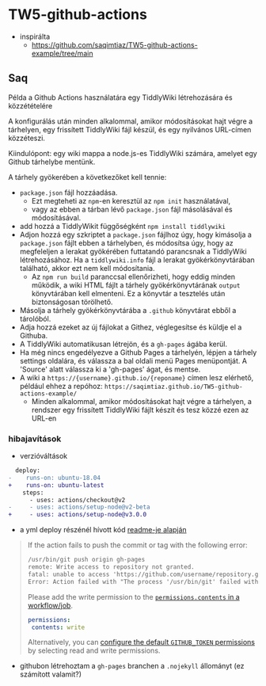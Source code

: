 # TW5-github-actions

- inspirálta
  - https://github.com/saqimtiaz/TW5-github-actions-example/tree/main


## Saq

Példa a Github Actions használatára egy TiddlyWiki létrehozására és közzétételére

A konfigurálás után minden alkalommal, amikor módosításokat hajt végre a tárhelyen, egy frissített TiddlyWiki fájl készül, és egy nyilvános URL-címen közzéteszi.

Kiindulópont: egy wiki mappa a node.js-es TiddlyWiki számára, amelyet egy Github tárhelybe mentünk.

A tárhely gyökerében a következőket kell tennie:

- `package.json` fájl hozzáadása. 
  - Ezt megteheti az `npm`-en keresztül az `npm init` használatával, 
  - vagy az ebben a tárban lévő `package.json` fájl másolásával és módosításával.
- add hozzá a TiddlyWikit függőségként `npm install tiddlywiki`
- Adjon hozzá egy szkriptet a `package.json` fájlhoz úgy, hogy kimásolja a `package.json` fájlt ebben a tárhelyben, és módosítsa úgy, hogy az megfeleljen a lerakat gyökérében futtatandó parancsnak a TiddlyWiki létrehozásához. Ha a `tiddlywiki.info` fájl a lerakat gyökérkönyvtárában található, akkor ezt nem kell módosítania.
  - Az `npm run build` paranccsal ellenőrizheti, hogy eddig minden működik, a wiki HTML fájlt a tárhely gyökérkönyvtárának `output` könyvtárában kell elmenteni. Ez a könyvtár a tesztelés után biztonságosan törölhető.
- Másolja a tárhely gyökérkönyvtárába a `.github` könyvtárat ebből a tárolóból.
- Adja hozzá ezeket az új fájlokat a Githez, véglegesítse és küldje el a Githuba.
- A TiddlyWiki automatikusan létrejön, és a `gh-pages` ágába kerül.
- Ha még nincs engedélyezve a Github Pages a tárhelyén, lépjen a tárhely settings oldalára, és válassza a bal oldali menü Pages menüpontját. A 'Source' alatt válassza ki a 'gh-pages' ágat, és mentse.
- A wiki a `https://{username}.github.io/{reponame}` címen lesz elérhető, például ehhez a repóhoz: `https://saqimtiaz.github.io/TW5-github-actions-example/`
  - Minden alkalommal, amikor módosításokat hajt végre a tárhelyen, a rendszer egy frissített TiddlyWiki fájlt készít és tesz közzé ezen az URL-en


### hibajavítások 

- verzióváltások 

```diff
  deploy:
-    runs-on: ubuntu-18.04
+    runs-on: ubuntu-latest
    steps:
      - uses: actions/checkout@v2
-     - uses: actions/setup-node@v2-beta
+     - uses: actions/setup-node@v3.0.0

```

- a yml deploy részénél hívott kód [readme-je alapján](https://github.com/peaceiris/actions-gh-pages) 


>If the action fails to push the commit or tag with the following error:
>
>```txt
>/usr/bin/git push origin gh-pages
>remote: Write access to repository not granted.
>fatal: unable to access 'https://github.com/username/repository.git/': The requested URL returned error: 403
>Error: Action failed with "The process '/usr/bin/git' failed with exit code 128"
>```
>
>Please add the write permission to the [`permissions.contents` in a workflow/job](https://docs.github.com/en/actions/using-workflows/workflow-syntax-for-github-actions#permissions).
>
>```yaml
>permissions:
>  contents: write
>```
>
>Alternatively, you can [configure the default `GITHUB_TOKEN` permissions](https://docs.github.com/en/repositories/managing-your-repositorys-settings-and-features/enabling-features-for-your-repository/managing-github-actions-settings-for-a-repository#configuring-the-default-github_token-permissions) by selecting read and write permissions.

- githubon létrehoztam a `gh-pages` branchen a `.nojekyll` állományt (ez számított valamit?)


